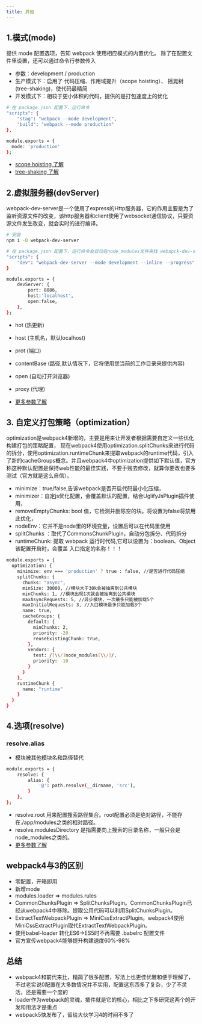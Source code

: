 ```yaml
---
title: 其他
---
```


## 1.模式(mode)

提供 mode 配置选项，告知 webpack 使用相应模式的内置优化。
除了在配置文件里设置，还可以通过命令行参数传入
* 参数：development / production
* 生产模式下：启用了 代码压缩、作用域提升（scope hoisting）、 摇晃树(tree-shaking)，使代码最精简
* 开发模式下：相较于更小体积的代码，提供的是打包速度上的优化

```bash
# 在 package.json 配置下，运行命令
"scripts": {
    "stag": "webpack --mode development",
    "build": "webpack --mode production"
},

module.exports = {
  mode: 'production'
};
```
* [scope hoisting 了解](https://ssshooter.com/2019-02-20-webpack-scope-hoisting/)
* [tree-shaking 了解](https://juejin.im/post/5a4dc842518825698e7279a9)


## 2.虚拟服务器(devServer)
webpack-dev-server是一个使用了express的Http服务器，它的作用主要是为了监听资源文件的改变，该http服务器和client使用了websocket通信协议，只要资源文件发生改变，就会实时的进行编译。

```bash
# 安装
npm i -D webpack-dev-server 

# 在 package.json 配置下，运行命令会自动在node_modules文件夹找 webapck-dev-server模块。
"scripts": {
    "dev": "webpack-dev-server --mode development --inline --progress",
}

module.exports = {
    devServer: {
        port: 8086,
        host:'localhost',   
        open:false, 
    },
};
```
* hot (热更新)
* host (主机名，默认localhost)
* prot (端口)
* contentBase (路径,默认情况下，它将使用您当前的工作目录来提供内容)
* open (自动打开浏览器)
* proxy (代理)


* [更多参数了解](https://webpack.js.org/configuration/dev-server/)

## 3. 自定义打包策略（optimization）
optimization是webpack4新增的，主要是用来让开发者根据需要自定义一些优化构建打包的策略配置，
现在webpack4使用optimization.splitChunks来进行代码的拆分，使用optimization.runtimeChunk来提取webpack的runtime代码，引入了新的cacheGroups概念。并且webpack4中optimization提供如下默认值，官方称这种默认配置是保持web性能的最佳实践，不要手贱去修改，就算你要改也要多测试（官方就是这么自信）。

* minimize：true/false,告诉webpack是否开启代码最小化压缩，
* minimizer：自定js优化配置，会覆盖默认的配置，结合UglifyJsPlugin插件使用，
* removeEmptyChunks: bool 值，它检测并删除空的块。将设置为false将禁用此优化，
* nodeEnv：它并不是node里的环境变量，设置后可以在代码里使用
* splitChunks ：取代了CommonsChunkPlugin，自动分包拆分、代码拆分
* runtimeChunk: 提取 webpack 运行时代码,它可以设置为：boolean、Object
该配置开启时，会覆盖 入口指定的名称！！！

```bash
module.exports = {
  optimization: {
    minimize: env === 'production' ? true : false, //是否进行代码压缩
    splitChunks: {
      chunks: "async",
      minSize: 30000, //模块大于30k会被抽离到公共模块
      minChunks: 1, //模块出现1次就会被抽离到公共模块
      maxAsyncRequests: 5, //异步模块，一次最多只能被加载5个
      maxInitialRequests: 3, //入口模块最多只能加载3个
      name: true,
      cacheGroups: {
        default: {
          minChunks: 2,
          priority: -20
          reuseExistingChunk: true,
        },
        vendors: {
          test: /[\\/]node_modules[\\/]/,
          priority: -10
        }
      }
    },
    runtimeChunk {
      name: "runtime"
    }
  }
}
```

## 4.选项(resolve)

### resolve.alias
* 模块被其他模块名和路径替代
```bash
module.exports = {
    resolve: {
        alias: {
            '@': path.resolve(__dirname, 'src'),
        }
    },
};
```

* resolve.root 用来配置搜索路径集合。root配置必须是绝对路径，不能存在./app/modules之类的相对路径。
* resolve.modulesDirectory 是指需要向上搜索的目录名称，一般只会是node_modules之类的。
* [更多参数了解](https://webpack.js.org/configuration/resolve)


## webpack4与3的区别

* 零配置，开箱即用
* 新增mode
* modules.loader => modules.rules
* CommonChunksPlugin => SplitChunksPlugin。CommonChunksPlugin已经从webpack4中移除。提取公用代码可以利用SplitChunksPlugin。
* ExtractTextWebpackPlugin => MiniCssExtractPlugin。webpack4使用MiniCssExtractPlugin取代ExtractTextWebpackPlugin。
* 使用babel-loader 转化ES6->ES5时不再需要 .babelrc 配置文件
* 官方宣传webpack4能够提升构建速度60%-98%

## 总结
* webpack4和前代来比，精简了很多配置，写法上也更佳优雅和便于理解了，不过老实说0配置在大多数情况并不实用，配置这东西多了复杂，少了不灵活，还是需要一个度的
* loader作为webpack的灵魂，插件就是它的核心，相比之下多研究这两个的开发和用法才是重点
* webpack5快发布了，留给大伙学习4的时间不多了